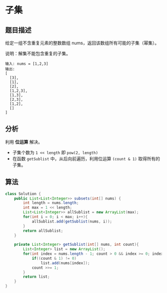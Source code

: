 # 子集

## 题目描述

给定一组不含重复元素的整数数组 nums，返回该数组所有可能的子集（幂集）。

说明：解集不能包含重复的子集。

```
输入: nums = [1,2,3]
输出:
[
  [3],
  [1],
  [2],
  [1,2,3],
  [1,3],
  [2,3],
  [1,2],
  []
]
```

## 分析

利用 **位运算** 解决。

* 子集个数为 `1 << length` 即 `pow(2, length)`
* 在函数 `getSublist` 中，从后向前遍历，利用位运算 `(count & 1)` 取得所有的子集。

## 算法

```java
class Solution {
    public List<List<Integer>> subsets(int[] nums) {
        int length = nums.length;
        int max = 1 << length;
        List<List<Integer>> allSublist = new ArrayList(max);
        for(int i = 0; i < max; i++){
            allSublist.add(getSublist(nums, i));
        }
        return allSublist;
    }
    
    private List<Integer> getSublist(int[] nums, int count){
        List<Integer> list = new ArrayList();
        for(int index = nums.length - 1; count > 0 && index >= 0; index--){
            if((count & 1) != 0)
                list.add(nums[index]);
            count >>= 1;
        }
        return list;
    }
}
```